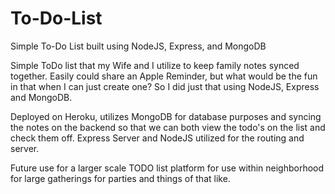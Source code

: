 # To-Do-List
Simple To-Do List built using NodeJS, Express, and MongoDB

Simple ToDo list that my Wife and I utilize to keep family notes synced together.  Easily could share an Apple Reminder, but what would
be the fun in that when I can just create one? So I did just that using NodeJS, Express and MongoDB.

Deployed on Heroku, utilizes MongoDB for database purposes and syncing the notes on the backend so that we can both view the todo's on the list and check them off.
Express Server and NodeJS utilized for the routing and server.

Future use for a larger scale TODO list platform for use within neighborhood for large gatherings for parties and things of that like.
